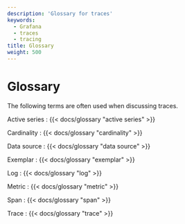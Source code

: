 ```yaml
---
description: 'Glossary for traces' 
keywords:
  - Grafana
  - traces
  - tracing
title: Glossary
weight: 500
---
```


# Glossary

The following terms are often used when discussing traces.

Active series
: {{< docs/glossary "active series" >}}

Cardinality
: {{< docs/glossary "cardinality" >}}

Data source
: {{< docs/glossary "data source" >}}

Exemplar
: {{< docs/glossary "exemplar" >}}

Log
: {{< docs/glossary "log" >}}

Metric
: {{< docs/glossary "metric" >}}

Span
: {{< docs/glossary "span" >}}

Trace
: {{< docs/glossary "trace" >}}
